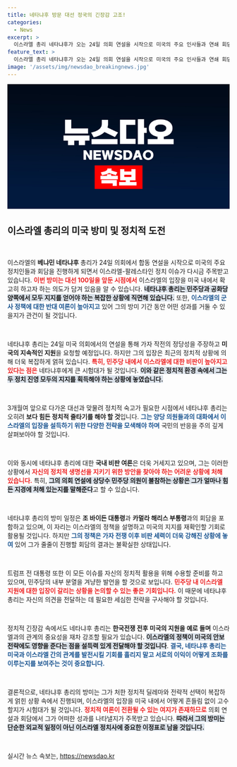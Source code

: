 ```yaml
---
title: 네타냐후 방문 대선 정국의 긴장감 고조!
categories:
  - News
excerpt: >
  이스라엘 총리 네타냐후가 오는 24일 의회 연설을 시작으로 미국의 주요 인사들과 연쇄 회담을 갖는다. 그러나 자국 내 비판과 미국 내 이스라엘 지원 중단 요구로 복잡한 정치적 상황에 직면, ‘역대급 줄타기’가 예고된다. 이스라엘-팔레스타인 이슈가 대선 전후로 격화될 것으로 관측되는 가운데, 내외의 시선이 집중되고 있다.
feature_text: >
  이스라엘 총리 네타냐후가 오는 24일 의회 연설을 시작으로 미국의 주요 인사들과 연쇄 회담을 갖는다. 그러나 자국 내 비판과 미국 내 이스라엘 지원 중단 요구로 복잡한 정치적 상황에 직면, ‘역대급 줄타기’가 예고된다. 이스라엘-팔레스타인 이슈가 대선 전후로 격화될 것으로 관측되는 가운데, 내외의 시선이 집중되고 있다.
image: '/assets/img/newsdao_breakingnews.jpg'
---
```


<p><img src="/assets/img/newsdao_breakingnews.jpg" alt="firstkoreanews 속보" /></p>

<h2 data-ke-size="size26">이스라엘 총리의 미국 방미 및 정치적 도전</h2>

<p data-ke-size="size16">&nbsp;</p>

<p>이스라엘의 <b>베냐민 네타냐후</b> 총리가 24일 의회에서 합동 연설을 시작으로 미국의 주요 정치인들과 회담을 진행하게 되면서 이스라엘-팔레스타인 정치 이슈가 다시금 주목받고 있습니다. <b><span style="color: #ee2323;">이번 방미는 대선 100일을 앞둔 시점에서</span></b> 이스라엘의 입장을 미국 내에서 확고히 하고자 하는 의도가 담겨 있음을 알 수 있습니다. <b><span style="background-color: #21538527;">네타냐후 총리는 민주당과 공화당 양쪽에서 모두 지지를 얻어야 하는 복잡한 상황에 직면해 있습니다.</span></b> 또한, <b><span style="color: #1a5490;">이스라엘의 군사 정책에 대한 반대 여론이 높아지고</span></b> 있어 그의 방미 기간 동안 어떤 성과를 거둘 수 있을지가 관건이 될 것입니다.</p>

<p data-ke-size="size16">&nbsp;</p>

<p>네타냐후 총리는 24일 미국 의회에서의 연설을 통해 가자 작전의 정당성을 주장하고 <b>미국의 지속적인 지원</b>을 요청할 예정입니다. 하지만 그의 입장은 최근의 정치적 상황에 의해 더욱 복잡하게 얽혀 있습니다. <b><span style="color: #ee2323;">특히, 민주당 내에서 이스라엘에 대한 비판이 높아지고 있다는 점은</span></b> 네타냐후에게 큰 시험대가 될 것입니다. <b><span style="background-color: #21538527;">이와 같은 정치적 환경 속에서 그는 두 정치 진영 모두의 지지를 획득해야 하는 상황에 놓였습니다.</span></b></p>

<p data-ke-size="size16">&nbsp;</p>

<p>3개월여 앞으로 다가온 대선과 맞물려 정치적 숙고가 필요한 시점에서 네타냐후 총리는 오히려 <b>보다 힘든 정치적 줄타기를 해야 할 것</b>입니다. <b><span style="color: #1a5490;">그는 양당 의원들과의 대화에서 이스라엘의 입장을 설득하기 위한 다양한 전략을 모색해야 하며</span></b> 국민의 반응을 주의 깊게 살펴보아야 할 것입니다.</p>

<p data-ke-size="size16">&nbsp;</p>

<p>이와 동시에 네타냐후 총리에 대한 <b>국내 비판 여론</b>은 더욱 거세지고 있으며, 그는 이러한 상황에서 <b><span style="color: #ee2323;">자신의 정치적 생명선을 지키기 위한 방안을 찾아야 하는 어려운 상황에 처해 있습니다.</span></b> 특히, <b><span style="background-color: #21538527;">그의 의회 연설에 상당수 민주당 의원이 불참하는 상황은 그가 얼마나 힘든 지경에 처해 있는지를 말해준다</span></b>고 할 수 있습니다.</p>

<p data-ke-size="size16">&nbsp;</p>

<p>네타냐후 총리의 방미 일정은 <b>조 바이든 대통령</b>과 <b>카멀라 해리스 부통령</b>과의 회담을 포함하고 있으며, 이 자리는 이스라엘의 정책을 설명하고 미국의 지지를 재확인할 기회로 활용될 것입니다. 하지만 <b><span style="color: #1a5490;">그의 정책은 가자 전쟁 이후 비판 세력이 더욱 강해진 상황에 놓여</span></b> 있어 그가 줄줄이 진행할 회담의 결과는 불확실한 상태입니다. </p>

<p data-ke-size="size16">&nbsp;</p>

<p>트럼프 전 대통령 또한 이 모든 이슈를 자신의 정치적 활용을 위해 수용할 준비를 하고 있으며, 민주당의 내부 분열을 겨냥한 발언을 할 것으로 보입니다. <b><span style="color: #ee2323;">민주당 내 이스라엘 지원에 대한 입장이 갈리는 상황을 논의할 수 있는 좋은 기회입니다.</span></b> 이 때문에 네타냐후 총리는 자신의 의견을 전달하는 데 필요한 세심한 전략을 구사해야 할 것입니다. </p>

<p data-ke-size="size16">&nbsp;</p>

<p>정치적 긴장감 속에서도 네타냐후 총리는 <b>한국전쟁 전후 미국의 지원을 예로 들며</b> 이스라엘과의 관계의 중요성을 재차 강조할 필요가 있습니다. <b><span style="background-color: #21538527;">이스라엘의 정책이 미국의 안보 전략에도 영향을 준다는 점을 설득력 있게 전달해야 할 것입니다</span></b>. <b><span style="color: #1a5490;">결국, 네타냐후 총리는 미국과 이스라엘 간의 관계를 발전시킬 기회를 흘리지 말고 서로의 이익이 어떻게 조화를 이루는지를 보여주는 것이 중요합니다.</span></b> </p>

<p data-ke-size="size16">&nbsp;</p>

<p>결론적으로, 네타냐후 총리의 방미는 그가 처한 정치적 딜레마와 전략적 선택이 복잡하게 얽힌 상황 속에서 진행되며, 이스라엘의 입장을 미국 내에서 어떻게 흔들림 없이 고수할지가 시험대가 될 것입니다. <b><span style="color: #ee2323;">정치적 여론이 전환될 수 있는 여지가 존재하므로</span></b> 의회 연설과 회담에서 그가 어떠한 성과를 나타낼지가 주목받고 있습니다. <b><span style="background-color: #21538527;">따라서 그의 방미는 단순한 외교적 일정이 아닌 이스라엘 정치사에 중요한 이정표로 남을 것입니다.</span></b> </p>

<p data-ke-size="size16">&nbsp;</p>
실시간 뉴스 속보는, <a href="https://newsdao.kr" rel="dofollow">https://newsdao.kr</a>


